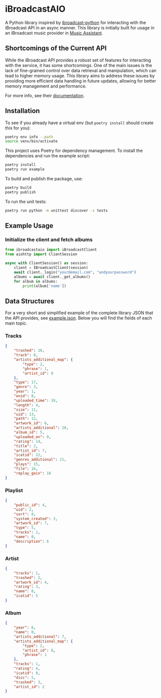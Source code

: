 # iBroadcastAIO

A Python library inspired by [ibroadcast-python](https://github.com/ctrueden/ibroadcast-python) for interacting with the iBroadcast API in an async manner.
This library is initially built for usage in an iBroadcast music provider in [Music Assistant](https://music-assistant.io/).

## Shortcomings of the Current API

While the iBroadcast API provides a robust set of features for interacting with the service, it has some shortcomings. One of the main issues is the lack of fine-grained control over data retrieval and manipulation, which can lead to higher memory usage. This library aims to address these issues by providing more efficient data handling in future updates, allowing for better memory management and performance.

For more info, see their [documentation](https://devguide.ibroadcast.com/).


## Installation

To see if you already have a virtual env (but `poetry install` should create this for you):

```bash
poetry env info --path
source venv/bin/activate
```

This project uses Poetry for dependency management. To install the dependencies and run the example script:

```bash
poetry install
poetry run example
```

To build and publish the package, use:

```bash
poetry build
poetry publish
```

To run the unit tests:

```bash
poetry run python -m unittest discover -s tests
```

## Example Usage

### Initialize the client and fetch albums

```python
from ibroadcastaio import iBroadcastClient
from aiohttp import ClientSession

async with ClientSession() as session:
    client = IBroadcastClient(session)
    await client._login("your@email.com", "andyourpassword")
    albums = await client._get_albums()
    for album in albums:
        print(album['name'])
```



## Data Structures

For a very short and simplified example of the complete library JSON that the API provides, see [example.json](./tests/example.json). Below you will find the fields of each main topic.

### Tracks

```json
{
    "trashed": 10,
    "track": 0,
    "artists_additional_map": {
        "type": 2,
        "phrase": 1,
        "artist_id": 0
    },
    "type": 17,
    "genre": 3,
    "year": 1,
    "enid": 8,
    "uploaded_time": 19,
    "length": 4,
    "size": 11,
    "uid": 13,
    "path": 12,
    "artwork_id": 6,
    "artists_additional": 20,
    "album_id": 5,
    "uploaded_on": 9,
    "rating": 14,
    "title": 2,
    "artist_id": 7,
    "icatid": 22,
    "genres_additional": 21,
    "plays": 15,
    "file": 16,
    "replay_gain": 18
}
```

### Playlist

```json
{
    "public_id": 4,
    "uid": 2,
    "sort": 8,
    "system_created": 3,
    "artwork_id": 7,
    "type": 5,
    "tracks": 1,
    "name": 0,
    "description": 6
}
```

### Artist

```json
{
    "tracks": 1,
    "trashed": 2,
    "artwork_id": 4,
    "rating": 3,
    "name": 0,
    "icatid": 5
}
```

### Album

```json
{
    "year": 6,
    "name": 0,
    "artists_additional": 7,
    "artists_additional_map": {
        "type": 2,
        "artist_id": 0,
        "phrase": 1
    },
    "tracks": 1,
    "rating": 4,
    "icatid": 8,
    "disc": 5,
    "trashed": 3,
    "artist_id": 2
}
```
